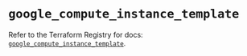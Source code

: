 # `google_compute_instance_template`

Refer to the Terraform Registry for docs: [`google_compute_instance_template`](https://registry.terraform.io/providers/hashicorp/google/5.35.0/docs/resources/compute_instance_template).
